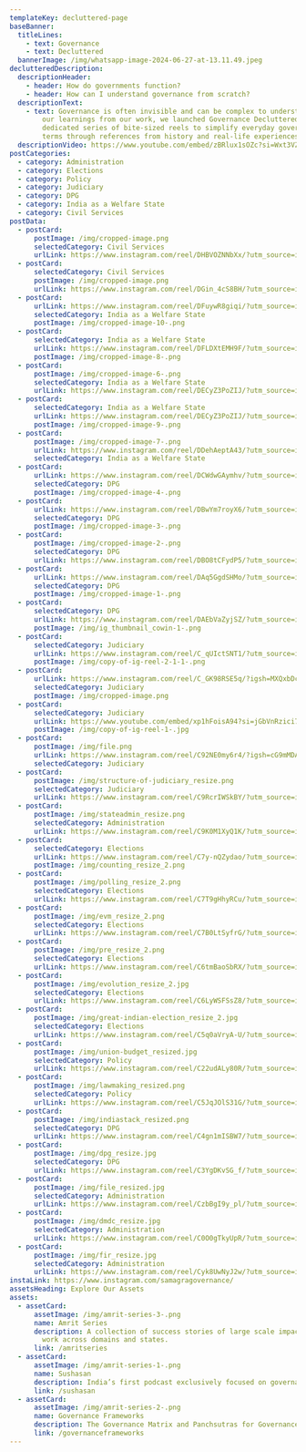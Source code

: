 ```yaml
---
templateKey: decluttered-page
baseBanner:
  titleLines:
    - text: Governance
    - text: Decluttered
  bannerImage: /img/whatsapp-image-2024-06-27-at-13.11.49.jpeg
declutteredDescription:
  descriptionHeader:
    - header: How do governments function?
    - header: How can I understand governance from scratch?
  descriptionText:
    - text: Governance is often invisible and can be complex to understand. Leveraging
        our learnings from our work, we launched Governance Decluttered, a
        dedicated series of bite-sized reels to simplify everyday governance
        terms through references from history and real-life experiences.
  descriptionVideo: https://www.youtube.com/embed/zBRlux1sOZc?si=Wxt3VZk_my6ulh8K
postCategories:
  - category: Administration
  - category: Elections
  - category: Policy
  - category: Judiciary
  - category: DPG
  - category: India as a Welfare State
  - category: Civil Services
postData:
  - postCard:
      postImage: /img/cropped-image.png
      selectedCategory: Civil Services
      urlLink: https://www.instagram.com/reel/DHBVOZNNbXx/?utm_source=ig_web_copy_link&igsh=MzRlODBiNWFlZA==
  - postCard:
      selectedCategory: Civil Services
      postImage: /img/cropped-image.png
      urlLink: https://www.instagram.com/reel/DGin_4cS8BH/?utm_source=ig_web_copy_link&igsh=MzRlODBiNWFlZA==
  - postCard:
      urlLink: https://www.instagram.com/reel/DFuywR8giqi/?utm_source=ig_web_copy_link&igsh=MzRlODBiNWFlZA==
      selectedCategory: India as a Welfare State
      postImage: /img/cropped-image-10-.png
  - postCard:
      selectedCategory: India as a Welfare State
      urlLink: https://www.instagram.com/reel/DFLDXtEMH9F/?utm_source=ig_web_copy_link&igsh=MzRlODBiNWFlZA==
      postImage: /img/cropped-image-8-.png
  - postCard:
      postImage: /img/cropped-image-6-.png
      selectedCategory: India as a Welfare State
      urlLink: https://www.instagram.com/reel/DECyZ3PoZIJ/?utm_source=ig_web_copy_link&igsh=MzRlODBiNWFlZA==
  - postCard:
      selectedCategory: India as a Welfare State
      urlLink: https://www.instagram.com/reel/DECyZ3PoZIJ/?utm_source=ig_web_copy_link&igsh=MzRlODBiNWFlZA==
      postImage: /img/cropped-image-9-.png
  - postCard:
      postImage: /img/cropped-image-7-.png
      urlLink: https://www.instagram.com/reel/DDehAeptA43/?utm_source=ig_web_copy_link&igsh=MzRlODBiNWFlZA==
      selectedCategory: India as a Welfare State
  - postCard:
      urlLink: https://www.instagram.com/reel/DCWdwGAymhv/?utm_source=ig_web_copy_link&igsh=MzRlODBiNWFlZA==
      selectedCategory: DPG
      postImage: /img/cropped-image-4-.png
  - postCard:
      urlLink: https://www.instagram.com/reel/DBwYm7royX6/?utm_source=ig_web_copy_link&igsh=MzRlODBiNWFlZA==
      selectedCategory: DPG
      postImage: /img/cropped-image-3-.png
  - postCard:
      postImage: /img/cropped-image-2-.png
      selectedCategory: DPG
      urlLink: https://www.instagram.com/reel/DBO8tCFydP5/?utm_source=ig_web_copy_link&igsh=MzRlODBiNWFlZA==
  - postCard:
      urlLink: https://www.instagram.com/reel/DAq5GgdSHMo/?utm_source=ig_web_copy_link&igsh=MzRlODBiNWFlZA==
      selectedCategory: DPG
      postImage: /img/cropped-image-1-.png
  - postCard:
      selectedCategory: DPG
      urlLink: https://www.instagram.com/reel/DAEbVaZyjSZ/?utm_source=ig_web_copy_link&igsh=MzRlODBiNWFlZA==
      postImage: /img/ig_thumbnail_cowin-1-.png
  - postCard:
      selectedCategory: Judiciary
      urlLink: https://www.instagram.com/reel/C_qUIctSNT1/?utm_source=ig_web_copy_link&igsh=MzRlODBiNWFlZA==
      postImage: /img/copy-of-ig-reel-2-1-1-.png
  - postCard:
      urlLink: https://www.instagram.com/reel/C_GK98RSE5q/?igsh=MXQxbDc3ZGE2cjdoZA==
      selectedCategory: Judiciary
      postImage: /img/cropped-image.png
  - postCard:
      selectedCategory: Judiciary
      urlLink: https://www.youtube.com/embed/xp1hFoisA94?si=jGbVnRzici7rerW6
      postImage: /img/copy-of-ig-reel-1-.jpg
  - postCard:
      postImage: /img/file.png
      urlLink: https://www.instagram.com/reel/C92NE0my6r4/?igsh=cG9mMDAxdnV2bG4x
      selectedCategory: Judiciary
  - postCard:
      postImage: /img/structure-of-judiciary_resize.png
      selectedCategory: Judiciary
      urlLink: https://www.instagram.com/reel/C9RcrIWSkBY/?utm_source=ig_web_copy_link&igsh=MzRlODBiNWFlZA==
  - postCard:
      postImage: /img/stateadmin_resize.png
      selectedCategory: Administration
      urlLink: https://www.instagram.com/reel/C9K0M1XyQ1K/?utm_source=ig_web_copy_link&igsh=MzRlODBiNWFlZA==
  - postCard:
      selectedCategory: Elections
      urlLink: https://www.instagram.com/reel/C7y-nQZydao/?utm_source=ig_web_copy_link&igsh=MzRlODBiNWFlZA==
      postImage: /img/counting_resize_2.png
  - postCard:
      postImage: /img/polling_resize_2.png
      selectedCategory: Elections
      urlLink: https://www.instagram.com/reel/C7T9gHhyRCu/?utm_source=ig_web_copy_link&igsh=MzRlODBiNWFlZA==
  - postCard:
      postImage: /img/evm_resize_2.png
      selectedCategory: Elections
      urlLink: https://www.instagram.com/reel/C7B0LtSyfrG/?utm_source=ig_web_copy_link&igsh=MzRlODBiNWFlZA==
  - postCard:
      postImage: /img/pre_resize_2.png
      selectedCategory: Elections
      urlLink: https://www.instagram.com/reel/C6tmBaoSbRX/?utm_source=ig_web_copy_link&igsh=MzRlODBiNWFlZA==
  - postCard:
      postImage: /img/evolution_resize_2.jpg
      selectedCategory: Elections
      urlLink: https://www.instagram.com/reel/C6LyWSFSsZ8/?utm_source=ig_web_copy_link&igsh=MzRlODBiNWFlZA==
  - postCard:
      postImage: /img/great-indian-election_resize_2.jpg
      selectedCategory: Elections
      urlLink: https://www.instagram.com/reel/C5q0aVryA-U/?utm_source=ig_web_copy_link&igsh=MzRlODBiNWFlZA==
  - postCard:
      postImage: /img/union-budget_resized.jpg
      selectedCategory: Policy
      urlLink: https://www.instagram.com/reel/C22udALy80R/?utm_source=ig_web_copy_link&igsh=MzRlODBiNWFlZA==
  - postCard:
      postImage: /img/lawmaking_resized.png
      selectedCategory: Policy
      urlLink: https://www.instagram.com/reel/C5JqJOlS31G/?utm_source=ig_web_copy_link&igsh=MzRlODBiNWFlZA==
  - postCard:
      postImage: /img/indiastack_resized.png
      selectedCategory: DPG
      urlLink: https://www.instagram.com/reel/C4gn1mISBW7/?utm_source=ig_web_copy_link&igsh=MzRlODBiNWFlZA==
  - postCard:
      postImage: /img/dpg_resize.jpg
      selectedCategory: DPG
      urlLink: https://www.instagram.com/reel/C3YgDKvSG_f/?utm_source=ig_web_copy_link&igsh=MzRlODBiNWFlZA==
  - postCard:
      postImage: /img/file_resized.jpg
      selectedCategory: Administration
      urlLink: https://www.instagram.com/reel/CzbBgI9y_pl/?utm_source=ig_web_copy_link&igsh=MzRlODBiNWFlZA==
  - postCard:
      postImage: /img/dmdc_resize.jpg
      selectedCategory: Administration
      urlLink: https://www.instagram.com/reel/C0O0gTkyUpR/?utm_source=ig_web_copy_link&igsh=MzRlODBiNWFlZA==
  - postCard:
      postImage: /img/fir_resize.jpg
      selectedCategory: Administration
      urlLink: https://www.instagram.com/reel/Cyk8UwNyJ2w/?utm_source=ig_web_copy_link&igsh=MzRlODBiNWFlZA==
instaLink: https://www.instagram.com/samagragovernance/
assetsHeading: Explore Our Assets
assets:
  - assetCard:
      assetImage: /img/amrit-series-3-.png
      name: Amrit Series
      description: A collection of success stories of large scale impact through our
        work across domains and states.
      link: /amritseries
  - assetCard:
      assetImage: /img/amrit-series-1-.png
      name: Sushasan
      description: India’s first podcast exclusively focused on governance.
      link: /sushasan
  - assetCard:
      assetImage: /img/amrit-series-2-.png
      name: Governance Frameworks
      description: The Governance Matrix and Panchsutras for Governance Transformation.
      link: /governanceframeworks
---
```

